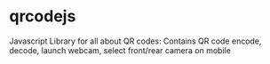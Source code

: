 # qrcodejs
Javascript Library for all about QR codes: Contains QR code encode, decode, launch webcam, select front/rear camera on mobile
